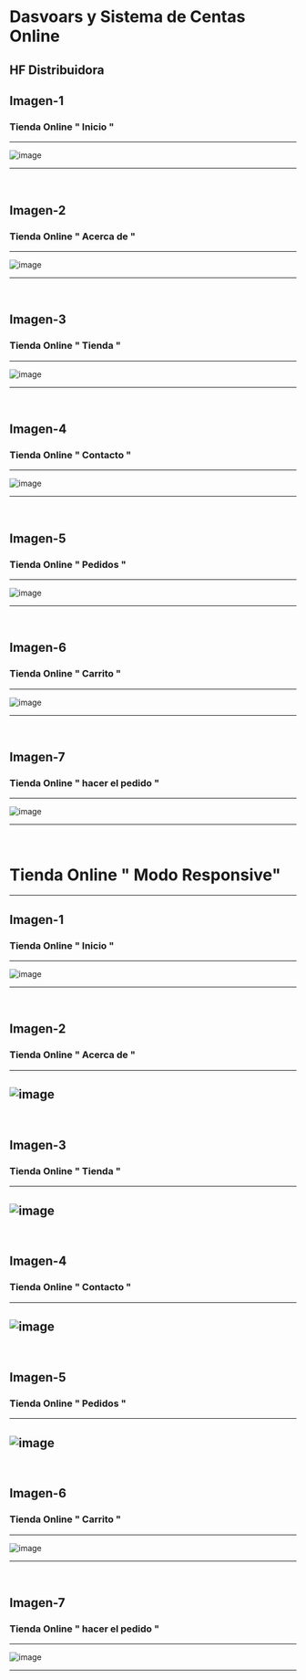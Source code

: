 # Dasvoars y Sistema de Centas Online

## HF Distribuidora





## Imagen-1         

### Tienda Online " Inicio "
--- 

![image](https://github.com/gastonloco/Tenda-Online---Dashboard/blob/main/images/imagen1.png)

--- 
<br>

## Imagen-2    


### Tienda Online " Acerca de "
--- 

![image](https://github.com/gastonloco/Tenda-Online---Dashboard/blob/main/images/imagen2.png)

--- 
<br>

## Imagen-3         

### Tienda Online " Tienda "
--- 

![image](https://github.com/gastonloco/Tenda-Online---Dashboard/blob/main/images/imagen3.png)

--- 
<br>

## Imagen-4         

### Tienda Online " Contacto "
--- 

![image](https://github.com/gastonloco/Tenda-Online---Dashboard/blob/main/images/imagen4.png)

--- 

<br>

## Imagen-5         

### Tienda Online " Pedidos "
--- 

![image](hhttps://github.com/gastonloco/Tenda-Online---Dashboard/blob/main/images/imagen5.png)

--- 
<br>

## Imagen-6         

### Tienda Online " Carrito "
--- 

![image](https://github.com/gastonloco/Tenda-Online---Dashboard/blob/main/images/imagen6.pngG)


--- 
<br>

## Imagen-7         

### Tienda Online " hacer el pedido "
--- 

![image](https://github.com/gastonloco/Tenda-Online---Dashboard/blob/main/images/imagen7.pngG)


--- 
<br>
      

# Tienda Online " Modo Responsive"
--- 

## Imagen-1         

### Tienda Online " Inicio "
--- 

![image](https://github.com/gastonloco/Tenda-Online---Dashboard/blob/main/images/responsive1.png)

--- 
<br>

## Imagen-2    


### Tienda Online " Acerca de "
--- 

![image](https://github.com/gastonloco/Tenda-Online---Dashboard/blob/main/images/responsive2.png)
--- 
<br>

## Imagen-3         

### Tienda Online " Tienda "
--- 

![image](https://github.com/gastonloco/Tenda-Online---Dashboard/blob/main/images/responsive3.png)
--- 
<br>

## Imagen-4         

### Tienda Online " Contacto "
--- 

![image](https://github.com/gastonloco/Tenda-Online---Dashboard/blob/main/images/responsive4.png)
--- 

<br>

## Imagen-5         

### Tienda Online " Pedidos "
--- 

![image](https://github.com/gastonloco/Tenda-Online---Dashboard/blob/main/images/responsive5.png)
--- 
<br>

## Imagen-6         

### Tienda Online " Carrito "
--- 

![image](https://github.com/gastonloco/Tenda-Online---Dashboard/blob/main/images/responsive6.png)

--- 
<br>

## Imagen-7         

### Tienda Online " hacer el pedido "
--- 

![image](https://github.com/gastonloco/Tenda-Online---Dashboard/blob/main/images/responsive7.png)

--- 
<br>